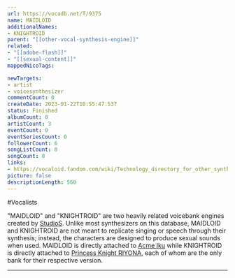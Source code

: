 ```yaml
---
url: https://vocadb.net/T/9375
name: MAIDLOID
additionalNames: 
- KNIGHTROID
parent: "[[other-vocal-synthesis-engine]]"
related:
- "[[adobe-flash]]"
- "[[sexual-content]]"
mappedNicoTags:

newTargets:
- artist
- voicesynthesizer
commentCount: 0
createDate: 2023-01-22T10:55:47.537
status: Finished
albumCount: 0
artistCount: 3
eventCount: 0
eventSeriesCount: 0
followerCount: 6
songListCount: 0
songCount: 0
links: 
- https://vocaloid.fandom.com/wiki/Technology_directory_for_other_synthesizers#MAIDLOID
picture: false
descriptionLength: 560
---
```


#Vocalists

"MAIDLOID" and "KNIGHTROID" are two heavily related voicebank engines created by [StudioS](https://vocadb.net/Ar/93572). Unlike most synthesizers on this database, MAIDLOID and KNIGHTROID are not meant to replicate singing or speech through their synthesis; instead, the characters are designed to produce sexual sounds when used. 
MAIDLOID is directly attached to [Acme Iku](https://vocadb.net/Ar/8927) while KNIGHTROID is directly attached to [Princess Knight RIYONA](https://vocadb.net/Ar/69292), each of whom are the only bank for their respective version.

---

